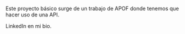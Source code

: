 Este proyecto básico surge de un trabajo de APOF donde tenemos que hacer uso de una API.

LinkedIn en mi bio.
